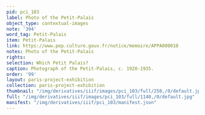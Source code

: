 ```yaml
---
pid: pci_103
label: Photo of the Petit-Palais
object_type: contextual-images
note: '394'
word_tag: Petit-Palais
item: Petit-Palais
link: https://www.pop.culture.gouv.fr/notice/memoire/APPA000010
notes: Photo of the Petit-Palais
rights: 
selection: Which Petit Palais?
caption: Photograph of the Petit-Palais, c. 1920-1935.
order: '99'
layout: paris-project-exhibition
collection: paris-project-exhibition
thumbnail: "/img/derivatives/iiif/images/pci_103/full/250,/0/default.jpg"
full: "/img/derivatives/iiif/images/pci_103/full/1140,/0/default.jpg"
manifest: "/img/derivatives/iiif/pci_103/manifest.json"
---
```

